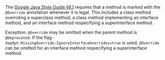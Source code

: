 The [Google Java Style Guide §6.1][style] requires that a method is marked with
the `@Override` annotation whenever it is legal. This includes a class method
overriding a superclass method, a class method implementing an interface method,
and an interface method respecifying a superinterface method.

Exception: `@Override` may be omitted when the parent method is `@Deprecated`.
If the flag `-XepOpt:MissingOverride:IgnoreInterfaceOverrides=true` is used,
`@Override` can be omitted for an interface method respecifying a
superinterface method.

[style]: https://google.github.io/styleguide/javaguide.html#s6.1-override-annotation
